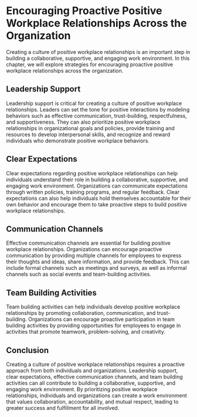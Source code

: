 Encouraging Proactive Positive Workplace Relationships Across the Organization
=================================================================================================================================================

Creating a culture of positive workplace relationships is an important step in building a collaborative, supportive, and engaging work environment. In this chapter, we will explore strategies for encouraging proactive positive workplace relationships across the organization.

Leadership Support
------------------

Leadership support is critical for creating a culture of positive workplace relationships. Leaders can set the tone for positive interactions by modeling behaviors such as effective communication, trust-building, respectfulness, and supportiveness. They can also prioritize positive workplace relationships in organizational goals and policies, provide training and resources to develop interpersonal skills, and recognize and reward individuals who demonstrate positive workplace behaviors.

Clear Expectations
------------------

Clear expectations regarding positive workplace relationships can help individuals understand their role in building a collaborative, supportive, and engaging work environment. Organizations can communicate expectations through written policies, training programs, and regular feedback. Clear expectations can also help individuals hold themselves accountable for their own behavior and encourage them to take proactive steps to build positive workplace relationships.

Communication Channels
----------------------

Effective communication channels are essential for building positive workplace relationships. Organizations can encourage proactive communication by providing multiple channels for employees to express their thoughts and ideas, share information, and provide feedback. This can include formal channels such as meetings and surveys, as well as informal channels such as social events and team-building activities.

Team Building Activities
------------------------

Team building activities can help individuals develop positive workplace relationships by promoting collaboration, communication, and trust-building. Organizations can encourage proactive participation in team building activities by providing opportunities for employees to engage in activities that promote teamwork, problem-solving, and creativity.

Conclusion
----------

Creating a culture of positive workplace relationships requires a proactive approach from both individuals and organizations. Leadership support, clear expectations, effective communication channels, and team building activities can all contribute to building a collaborative, supportive, and engaging work environment. By prioritizing positive workplace relationships, individuals and organizations can create a work environment that values collaboration, accountability, and mutual respect, leading to greater success and fulfillment for all involved.
